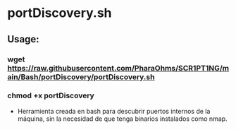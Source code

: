 # portDiscovery.sh
## Usage:
### wget https://raw.githubusercontent.com/PharaOhms/SCR1PT1NG/main/Bash/portDiscovery/portDiscovery.sh 
### chmod +x portDiscovery
+ Herramienta creada en bash para descubrir puertos internos de la máquina, sin la necesidad de que tenga binarios instalados como nmap.
